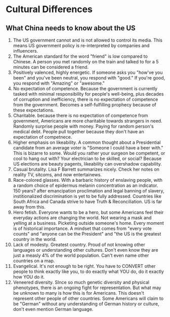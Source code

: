 # Cultural Differences

## What China needs to know about the US
1. The US government cannot and is not allowed to control its media. This means US government policy is re-interpreted by companies and influencers.
2. The American standard for the word "friend" is low compared to Chinese. A person you met randomly on the train and talked to for a 5 minutes can be considered a friend. 
3. Positively valenced, highly energetic. If someone asks you "how've you been" and you've been neutral, you respond with "good." If you're good, you respond with "Amazing" or "awesome." 
4. No expectation of competence. Because the government is currently tasked with minimal responsibility for people's well-being, plus decades of corruption and inefficiency, there is no expectation of competence from the government. Becomes a self-fulfilling prophecy because of these expectations.
5. Charitable. because there is no expectation of competence from government, Americans are more charitable towards strangers in need. Randomly surprise people with money. Paying for random person's medical debt. People pull together because they don't have an expectation of competnece. 
6. Higher emphasis on likeability. A common thought about a Presidential candidate from an average voter is "Someone I could have a beer with." This is bizarre to some. Would you rather your surgeon be competent, or cool to hang out with? Your electrician to be skilled, or social? Because US elections are beauty pagents, likeability can overshadow capability.
7. Casual brutality. Lisa F Barrett summarizes nicely. Check her notes on reality TV, sitcoms, and now entertainews. 
8. Race-colored glasses. With a barbaric history of enslaving people, with a random choice of epidermus melanin concentration as an indicator. 150 years? after emancipation proclimation and legal banning of slavery, institionalized discrimination is yet to be fully addressed. Countries like South Africa and Canada strive to have Truth & Reconciliation. US is far away from this.
9. Hero fetish. Everyone wants to be a hero, but some Americans feel their everyday actions are changing the world. Not wearing a mask and yelling at a business. Picketing outside someone's home. Every moment is of historical importance. A mindset that comes from "every vote counts" and "anyone can be the President" and "the US is the greatest country in the world.
10. Lack of modesty. Greatest country. Proud of not knowing other languages or understanding other cultures. Don't even know they are just a measly 4% of the world population. Can't even name other countries on a map. 
11. Evangelical. It's not enough to be right. You have to CONVERT other people to think exactly like you, to do exactly what YOU do, do it exactly how YOU do it. 
12. Veneered diversity. SInce so much genetic diversity and physical phenotypes, there is an ongoing fight for representation. But what may be unknown to many is how this is for Americans. This doesn't represent other people of other countries. Some Americans will claim to be "German" without any understanding of German history or culture, don't even mention German language. 